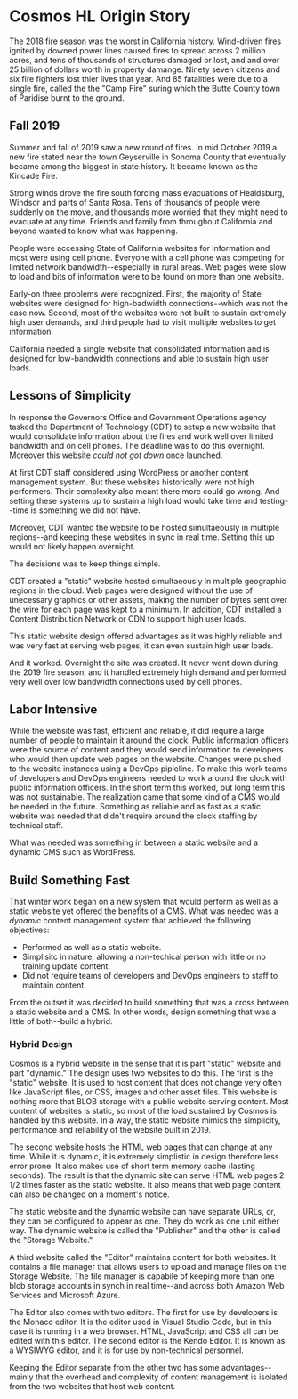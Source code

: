 # Cosmos HL Origin Story

The 2018 fire season was the worst in California history.  Wind-driven fires ignited by downed power lines caused fires to spread across 2 million acres, and tens of thousands of structures damaged or lost, and and over 25 billion of dollars worth in property damange.  Ninety seven citizens and six fire fighters lost thier lives that year. And 85 fatalities were due to a single fire, called the the "Camp Fire" suring which the Butte County town of Paridise burnt to the ground.

## Fall 2019

Summer and fall of 2019 saw a new round of fires.  In mid October 2019 a new fire stated near the town Geyserville in Sonoma County that eventually became among the biggest in state history.  It became known as the Kincade Fire.

Strong winds drove the fire south forcing mass evacuations of Healdsburg, Windsor and parts of Santa Rosa. Tens of thousands of people were suddenly on the move, and thousands more worried that they might need to evacuate at any time.  Friends and family from throughout California and beyond wanted to know what was happening.

People were accessing State of California websites for information and most were using cell phone.  Everyone with a cell phone was competing for limited network bandwidth--especially in rural areas.  Web pages were slow to load and bits of information were to be found on more than one website.

Early-on three problems were recognized. First, the majority of State websites were designed for high-badwidth connections--which was not the case now.  Second, most of the websites were not built to sustain extremely high user demands, and third people had to visit multiple websites to get information.

California needed a single website that consolidated information and is designed for low-bandwidth connections and able to sustain high user loads.

## Lessons of Simplicity

In response the Governors Office and Government Operations agency tasked the Department of Technology (CDT) to setup a new website that would consolidate information about the fires and work well over limited bandwidth and on cell phones.  The deadline was to do this overnight.  Moreover this website _could not got down_ once launched.

At first CDT staff considered using WordPress or another content management system.  But these websites historically were not high performers. Their complexity also meant there more could go wrong. And setting these systems up to sustain a high load would take time and testing--time is something we did not have.  

Moreover, CDT wanted the website to be hosted simultaeously in multiple regions--and keeping these websites in sync in real time.  Setting this up would not likely happen overnight.

The decisions was to keep things simple.

CDT created a "static" website hosted simultaeously in multiple geographic regions in the cloud.  Web pages were designed without the use of unecessary graphics or other assets, making the number of bytes sent over the wire for each page was kept to a minimum.  In addition, CDT installed a Content Distribution Network or CDN to support high user loads.

This static website design offered advantages as it was highly reliable and was very fast at serving web pages, it can even sustain high user loads.

And it worked.  Overnight the site was created.  It never went down during the 2019 fire season, and it handled extremely high demand and performed very well over low bandwidth connections used by cell phones.

## Labor Intensive

While the website was fast, efficient and reliable, it did require a large number of people to maintain it around the clock.  Public information officers were the source of content and they would send information to developers who would then update web pages on the website.  Changes were pushed to the website instances using a DevOps pipleline.  To make this work teams of developers and DevOps engineers needed to work around the clock with public information officers.  In the short term this worked, but long term this was not sustainable. The realization came that some kind of a CMS would be needed in the future.  Something as reliable and as fast as a static website was needed that didn't require around the clock staffing by technical staff.

What was needed was something in between a static website and a dynamic CMS such as WordPress.

## Build Something Fast

That winter work began on a new system that would perform as well as a static website yet offered the benefits of a CMS.  What was needed was a _dynamic_ content management system that achieved the following objectives:

* Performed as well as a static website.
* Simplisitc in nature, allowing a non-techical person with little or no training update content.
* Did not require teams of developers and DevOps engineers to staff to maintain content.

From the outset it was decided to build something that was a cross between a static website and a CMS.  In other words, design something that was a little of both--build a hybrid.

### Hybrid Design

Cosmos is a hybrid website in the sense that it is part "static" website and part "dynamic."  The design uses two websites to do this.  The first is the "static" website.  It is used to host content that does not change very often like JavaScript files, or CSS, images and other asset files.  This website is nothing more that BLOB storage with a public website serving content.  Most content of websites is static, so most of the load sustained by Cosmos is handled by this website.  In a way, the static website mimics the simplicity, performance and reliability of the website built in 2019.

The second website hosts the HTML web pages that can change at any time.  While it is dynamic, it is extremely simplistic in design therefore less error prone.  It also makes use of short term memory cache (lasting seconds).  The result is that the dynamic site can serve HTML web pages 2 1/2 times faster as the static website.  It also means that web page content can also be changed on a moment's notice.

The static website and the dynamic website can have separate URLs, or, they can be configured to appear as one.  They do work as one unit either way.  The dynamic website is called the "Publisher" and the other is called the "Storage Website."

A third website called the "Editor" maintains content for both websites.  It contains a file manager that allows users to upload and manage files on the Storage Website.  The file manager is capabile of keeping more than one blob storage accounts in synch in real time--and across both Amazon Web Services and Microsoft Azure.

The Editor also comes with two editors.  The first for use by developers is the Monaco editor. It is the editor used in Visual Studio Code, but in this case it is running in a web browser.  HTML, JavaScript and CSS all can be edited with this editor.  The second editor is the Kendo Editor. It is known as a WYSIWYG editor, and it is for use by non-technical personnel.

Keeping the Editor separate from the other two has some advantages--mainly that the overhead and complexity of content management is isolated from the two websites that host web content.



